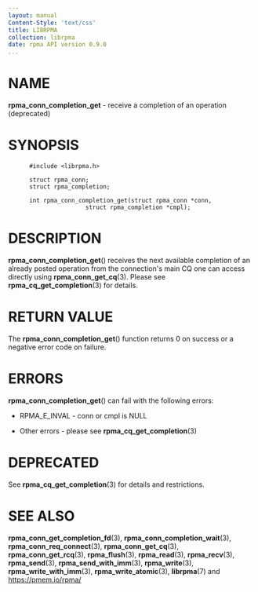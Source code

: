 ```yaml
---
layout: manual
Content-Style: 'text/css'
title: LIBRPMA
collection: librpma
date: rpma API version 0.9.0
...
```


[comment]: <> (SPDX-License-Identifier: BSD-3-Clause)
[comment]: <> (Copyright 2020, Intel Corporation)

NAME
====

**rpma\_conn\_completion\_get** - receive a completion of an operation
(deprecated)

SYNOPSIS
========

          #include <librpma.h>

          struct rpma_conn;
          struct rpma_completion;

          int rpma_conn_completion_get(struct rpma_conn *conn,
                          struct rpma_completion *cmpl);

DESCRIPTION
===========

**rpma\_conn\_completion\_get**() receives the next available completion
of an already posted operation from the connection\'s main CQ one can
access directly using **rpma\_conn\_get\_cq**(3). Please see
**rpma\_cq\_get\_completion**(3) for details.

RETURN VALUE
============

The **rpma\_conn\_completion\_get**() function returns 0 on success or a
negative error code on failure.

ERRORS
======

**rpma\_conn\_completion\_get**() can fail with the following errors:

-   RPMA\_E\_INVAL - conn or cmpl is NULL

-   Other errors - please see **rpma\_cq\_get\_completion**(3)

DEPRECATED
==========

See **rpma\_cq\_get\_completion**(3) for details and restrictions.

SEE ALSO
========

**rpma\_conn\_get\_completion\_fd**(3),
**rpma\_conn\_completion\_wait**(3), **rpma\_conn\_req\_connect**(3),
**rpma\_conn\_get\_cq**(3), **rpma\_conn\_get\_rcq**(3),
**rpma\_flush**(3), **rpma\_read**(3), **rpma\_recv**(3),
**rpma\_send**(3), **rpma\_send\_with\_imm**(3), **rpma\_write**(3),
**rpma\_write\_with\_imm**(3), **rpma\_write\_atomic**(3),
**librpma**(7) and https://pmem.io/rpma/
